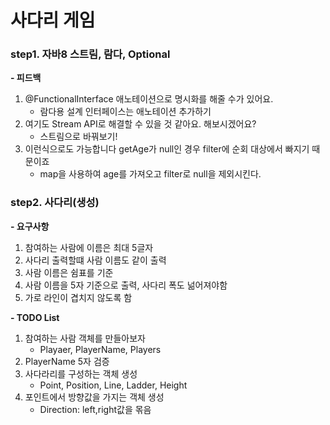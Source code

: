 # 사다리 게임
### step1. 자바8 스트림, 람다, Optional
**- 피드백**
1. @FunctionalInterface 애노테이션으로 명시화를 해줄 수가 있어요.
   * 람다용 설계 인터페이스는 애노테이션 추가하기
2. 여기도 Stream API로 해결할 수 있을 것 같아요. 해보시겠어요?
   * 스트림으로 바꿔보기!
3. 이런식으로도 가능합니다 getAge가 null인 경우 filter에 순회 대상에서 빠지기 때문이죠
   * map을 사용하여 age를 가져오고 filter로 null을 제외시킨다.

### step2. 사다리(생성)
**- 요구사항**
1. 참여하는 사람에 이름은 최대 5글자
2. 사다리 출력할떄 사람 이름도 같이 출력
3. 사람 이름은 쉼표를 기준
4. 사람 이름을 5자 기준으로 출력, 사다리 폭도 넒어져야함
5. 가로 라인이 겹치지 않도록 함

**- TODO List**
1. 참여하는 사람 객체를 만들아보자
   - Playaer, PlayerName, Players
2. PlayerName 5자 검증
3. 사다라리를 구성하는 객체 생성
   - Point, Position, Line, Ladder, Height
4. 포인트에서 방향값을 가지는 객체 생성
   - Direction: left,right값을 몪음